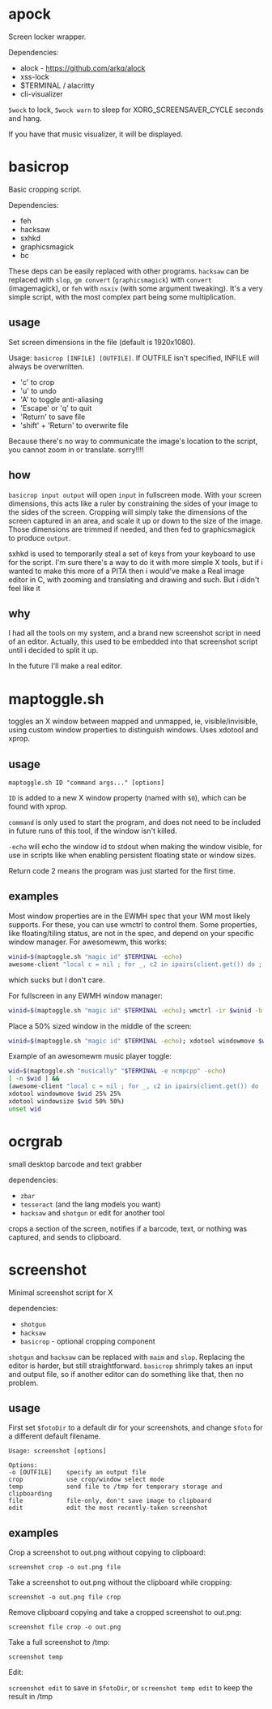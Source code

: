 # apock
Screen locker wrapper.

Dependencies:
- alock - https://github.com/arkq/alock
- xss-lock
- $TERMINAL / alacritty
- cli-visualizer

`5wock` to lock, `5wock warn` to sleep for XORG_SCREENSAVER_CYCLE seconds and hang.

If you have that music visualizer, it will be displayed.



# basicrop
Basic cropping script.

Dependencies:
- feh
- hacksaw
- sxhkd
- graphicsmagick
- bc

These deps can be easily replaced with other programs. `hacksaw` can be replaced with `slop`, `gm convert` (`graphicsmagick`) with `convert` (imagemagick), or `feh` with `nsxiv` (with some argument tweaking). It's a very simple script, with the most complex part being some multiplication.

## usage
Set screen dimensions in the file (default is 1920x1080).

Usage: `basicrop [INFILE] [OUTFILE]`. If OUTFILE isn't specified, INFILE will always be overwritten.
- 'c' to crop
- 'u' to undo
- 'A' to toggle anti-aliasing
- 'Escape' or 'q' to quit
- 'Return' to save file
- 'shift' + 'Return' to overwrite file

Because there's no way to communicate the image's location to the script, you cannot zoom in or translate. sorry!!!!

## how
`basicrop input output` will open `input` in fullscreen mode. With your screen dimensions, this acts like a ruler by constraining the sides of your image to the sides of the screen. Cropping will simply take the dimensions of the screen captured in an area, and scale it up or down to the size of the image. Those dimensions are trimmed if needed, and then fed to graphicsmagick to produce `output`.

sxhkd is used to temporarily steal a set of keys from your keyboard to use for the script. I'm sure there's a way to do it with more simple X tools, but if i wanted to make this more of a PITA then i would've make a Real image editor in C, with zooming and translating and drawing and such. But i didn't feel like it

## why
I had all the tools on my system, and a brand new screenshot script in need of an editor. Actually, this used to be embedded into that screenshot script until i decided to split it up.

In the future I'll make a real editor.



# maptoggle.sh
toggles an X window between mapped and unmapped, ie, visible/invisible, using custom window properties to distinguish windows. Uses xdotool and xprop.


## usage
`maptoggle.sh ID "command args..." [options]`

`ID` is added to a new X window property (named with `$0`), which can be found with xprop.

`command` is only used to start the program, and does not need to be included in future runs of this tool, if the window isn't killed.

`-echo` will echo the window id to stdout when making the window visible, for use in scripts like when enabling persistent floating state or window sizes.

Return code 2 means the program was just started for the first time.

## examples
Most window properties are in the EWMH spec that your WM most likely supports. For these, you can use wmctrl to control them. Some properties, like floating/tiling status, are not in the spec, and depend on your specific window manager. For awesomewm, this works:
```sh
winid=$(maptoggle.sh "magic id" $TERMINAL -echo)
awesome-client "local c = nil ; for _, c2 in ipairs(client.get()) do ; if c2.window == $winid then ; c = c2 ; break ; end ; end ; if not c then return end ; c.floating = true"
```
which sucks but I don't care.

For fullscreen in any EWMH window manager:
```sh
winid=$(maptoggle.sh "magic id" $TERMINAL -echo); wmctrl -ir $winid -b add,fullscreen
```

Place a 50% sized window in the middle of the screen:
```sh
winid=$(maptoggle.sh "magic id" $TERMINAL -echo); xdotool windowmove $winid 25% 25% ; xdotool windowsize $winid 50% 50%
```

Example of an awesomewm music player toggle:
```sh
wid=$(maptoggle.sh "musically" "$TERMINAL -e ncmpcpp" -echo)
[ -n $wid ] &&
(awesome-client "local c = nil ; for _, c2 in ipairs(client.get()) do ; if c2.window == $wid then ; c = c2 ; break ; end ; end ; if not c then return end ; c.floating = true"
xdotool windowmove $wid 25% 25%
xdotool windowsize $wid 50% 50%)
unset wid
```



# ocrgrab
small desktop barcode and text grabber

dependencies:
- `zbar`
- `tesseract` (and the lang models you want)
- `hacksaw` and `shotgun` or edit for another tool

crops a section of the screen, notifies if a barcode, text, or nothing was captured, and sends to clipboard.



# screenshot
Minimal screenshot script for X

dependencies:
- `shotgun`
- `hacksaw`
- `basicrop` - optional cropping component

`shotgun` and `hacksaw` can be replaced with `maim` and `slop`. 
Replacing the editor is harder, but still straightforward. `basicrop` shrimply takes an input and output file, so if another editor can do something like that, then no problem.

## usage
First set `$fotoDir` to a default dir for your screenshots, and change `$foto` for a different default filename.
```
Usage: screenshot [options]

Options:
-o [OUTFILE]    specify an output file
crop            use crop/window select mode
temp            send file to /tmp for temporary storage and clipboarding
file            file-only, don't save image to clipboard
edit            edit the most recently-taken screenshot
```
## examples
Crop a screenshot to out.png without copying to clipboard:

`screenshot crop -o out.png file`

Take a screenshot to out.png without the clipboard while cropping:

`screenshot -o out.png file crop`

Remove clipboard copying and take a cropped screenshot to out.png:

`screenshot file crop -o out.png`

Take a full screenshot to /tmp:

`screenshot temp`

Edit:

`screenshot edit` to save in `$fotoDir`, or `screenshot temp edit` to keep the result in /tmp
